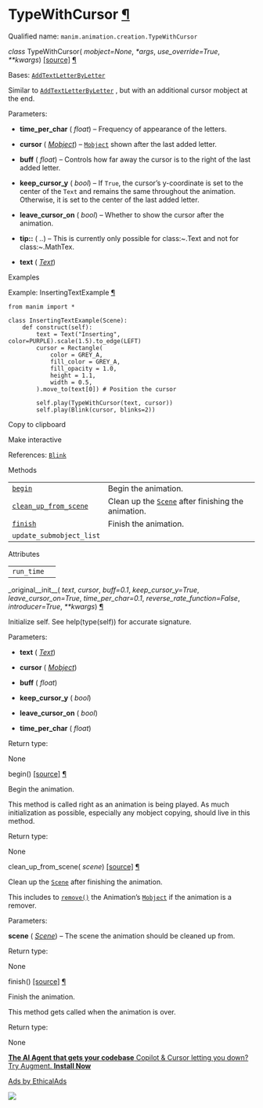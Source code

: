 # TypeWithCursor [¶](https://docs.manim.community/en/stable/reference/manim.animation.creation.TypeWithCursor.html\#typewithcursor "Link to this heading")

Qualified name: `manim.animation.creation.TypeWithCursor`

_class_ TypeWithCursor( _mobject=None_, _\*args_, _use\_override=True_, _\*\*kwargs_) [\[source\]](https://docs.manim.community/en/stable/_modules/manim/animation/creation.html#TypeWithCursor) [¶](https://docs.manim.community/en/stable/reference/manim.animation.creation.TypeWithCursor.html#manim.animation.creation.TypeWithCursor "Link to this definition")

Bases: [`AddTextLetterByLetter`](https://docs.manim.community/en/stable/reference/manim.animation.creation.AddTextLetterByLetter.html#manim.animation.creation.AddTextLetterByLetter "manim.animation.creation.AddTextLetterByLetter")

Similar to [`AddTextLetterByLetter`](https://docs.manim.community/en/stable/reference/manim.animation.creation.AddTextLetterByLetter.html#manim.animation.creation.AddTextLetterByLetter "manim.animation.creation.AddTextLetterByLetter") , but with an additional cursor mobject at the end.

Parameters:

- **time\_per\_char** ( _float_) – Frequency of appearance of the letters.

- **cursor** ( [_Mobject_](https://docs.manim.community/en/stable/reference/manim.mobject.mobject.Mobject.html#manim.mobject.mobject.Mobject "manim.mobject.mobject.Mobject")) – [`Mobject`](https://docs.manim.community/en/stable/reference/manim.mobject.mobject.Mobject.html#manim.mobject.mobject.Mobject "manim.mobject.mobject.Mobject") shown after the last added letter.

- **buff** ( _float_) – Controls how far away the cursor is to the right of the last added letter.

- **keep\_cursor\_y** ( _bool_) – If `True`, the cursor’s y-coordinate is set to the center of the `Text` and remains the same throughout the animation. Otherwise, it is set to the center of the last added letter.

- **leave\_cursor\_on** ( _bool_) – Whether to show the cursor after the animation.

- **tip::** ( _.._) – This is currently only possible for class:~.Text and not for class:~.MathTex.

- **text** ( [_Text_](https://docs.manim.community/en/stable/reference/manim.mobject.text.text_mobject.Text.html#manim.mobject.text.text_mobject.Text "manim.mobject.text.text_mobject.Text"))


Examples

Example: InsertingTextExample [¶](https://docs.manim.community/en/stable/reference/manim.animation.creation.TypeWithCursor.html#insertingtextexample)

```
from manim import *

class InsertingTextExample(Scene):
    def construct(self):
        text = Text("Inserting", color=PURPLE).scale(1.5).to_edge(LEFT)
        cursor = Rectangle(
            color = GREY_A,
            fill_color = GREY_A,
            fill_opacity = 1.0,
            height = 1.1,
            width = 0.5,
        ).move_to(text[0]) # Position the cursor

        self.play(TypeWithCursor(text, cursor))
        self.play(Blink(cursor, blinks=2))

```

Copy to clipboard

Make interactive

References: [`Blink`](https://docs.manim.community/en/stable/reference/manim.animation.indication.Blink.html#manim.animation.indication.Blink "manim.animation.indication.Blink")

Methods

|     |     |
| --- | --- |
| [`begin`](https://docs.manim.community/en/stable/reference/manim.animation.creation.TypeWithCursor.html#manim.animation.creation.TypeWithCursor.begin "manim.animation.creation.TypeWithCursor.begin") | Begin the animation. |
| [`clean_up_from_scene`](https://docs.manim.community/en/stable/reference/manim.animation.creation.TypeWithCursor.html#manim.animation.creation.TypeWithCursor.clean_up_from_scene "manim.animation.creation.TypeWithCursor.clean_up_from_scene") | Clean up the [`Scene`](https://docs.manim.community/en/stable/reference/manim.scene.scene.Scene.html#manim.scene.scene.Scene "manim.scene.scene.Scene") after finishing the animation. |
| [`finish`](https://docs.manim.community/en/stable/reference/manim.animation.creation.TypeWithCursor.html#manim.animation.creation.TypeWithCursor.finish "manim.animation.creation.TypeWithCursor.finish") | Finish the animation. |
| `update_submobject_list` |  |

Attributes

|     |     |
| --- | --- |
| `run_time` |  |

\_original\_\_init\_\_( _text_, _cursor_, _buff=0.1_, _keep\_cursor\_y=True_, _leave\_cursor\_on=True_, _time\_per\_char=0.1_, _reverse\_rate\_function=False_, _introducer=True_, _\*\*kwargs_) [¶](https://docs.manim.community/en/stable/reference/manim.animation.creation.TypeWithCursor.html#manim.animation.creation.TypeWithCursor._original__init__ "Link to this definition")

Initialize self. See help(type(self)) for accurate signature.

Parameters:

- **text** ( [_Text_](https://docs.manim.community/en/stable/reference/manim.mobject.text.text_mobject.Text.html#manim.mobject.text.text_mobject.Text "manim.mobject.text.text_mobject.Text"))

- **cursor** ( [_Mobject_](https://docs.manim.community/en/stable/reference/manim.mobject.mobject.Mobject.html#manim.mobject.mobject.Mobject "manim.mobject.mobject.Mobject"))

- **buff** ( _float_)

- **keep\_cursor\_y** ( _bool_)

- **leave\_cursor\_on** ( _bool_)

- **time\_per\_char** ( _float_)


Return type:

None

begin() [\[source\]](https://docs.manim.community/en/stable/_modules/manim/animation/creation.html#TypeWithCursor.begin) [¶](https://docs.manim.community/en/stable/reference/manim.animation.creation.TypeWithCursor.html#manim.animation.creation.TypeWithCursor.begin "Link to this definition")

Begin the animation.

This method is called right as an animation is being played. As much
initialization as possible, especially any mobject copying, should live in this
method.

Return type:

None

clean\_up\_from\_scene( _scene_) [\[source\]](https://docs.manim.community/en/stable/_modules/manim/animation/creation.html#TypeWithCursor.clean_up_from_scene) [¶](https://docs.manim.community/en/stable/reference/manim.animation.creation.TypeWithCursor.html#manim.animation.creation.TypeWithCursor.clean_up_from_scene "Link to this definition")

Clean up the [`Scene`](https://docs.manim.community/en/stable/reference/manim.scene.scene.Scene.html#manim.scene.scene.Scene "manim.scene.scene.Scene") after finishing the animation.

This includes to [`remove()`](https://docs.manim.community/en/stable/reference/manim.scene.scene.Scene.html#manim.scene.scene.Scene.remove "manim.scene.scene.Scene.remove") the Animation’s
[`Mobject`](https://docs.manim.community/en/stable/reference/manim.mobject.mobject.Mobject.html#manim.mobject.mobject.Mobject "manim.mobject.mobject.Mobject") if the animation is a remover.

Parameters:

**scene** ( [_Scene_](https://docs.manim.community/en/stable/reference/manim.scene.scene.Scene.html#manim.scene.scene.Scene "manim.scene.scene.Scene")) – The scene the animation should be cleaned up from.

Return type:

None

finish() [\[source\]](https://docs.manim.community/en/stable/_modules/manim/animation/creation.html#TypeWithCursor.finish) [¶](https://docs.manim.community/en/stable/reference/manim.animation.creation.TypeWithCursor.html#manim.animation.creation.TypeWithCursor.finish "Link to this definition")

Finish the animation.

This method gets called when the animation is over.

Return type:

None

[**The AI Agent that gets your codebase** Copilot & Cursor letting you down? Try Augment. **Install Now**](https://server.ethicalads.io/proxy/click/8458/019600f8-3384-7a73-97f7-427b8ffa287a/)

[Ads by EthicalAds](https://www.ethicalads.io/advertisers/?ref=ea-text)

![](https://server.ethicalads.io/proxy/view/8458/019600f8-3384-7a73-97f7-427b8ffa287a/)